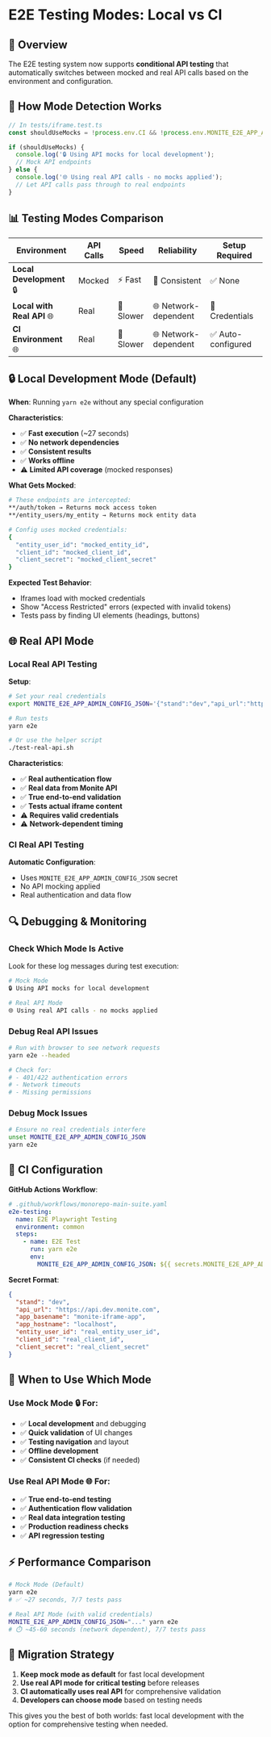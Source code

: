 # E2E Testing Modes: Local vs CI

## 🎯 Overview

The E2E testing system now supports **conditional API testing** that automatically switches between mocked and real API calls based on the environment and configuration.

## 🔄 How Mode Detection Works

```typescript
// In tests/iframe.test.ts
const shouldUseMocks = !process.env.CI && !process.env.MONITE_E2E_APP_ADMIN_CONFIG_JSON;

if (shouldUseMocks) {
  console.log('🔒 Using API mocks for local development');
  // Mock API endpoints
} else {
  console.log('🌐 Using real API calls - no mocks applied');
  // Let API calls pass through to real endpoints
}
```

## 📊 Testing Modes Comparison

| Environment | API Calls | Speed | Reliability | Setup Required |
|------------|-----------|-------|-------------|----------------|
| **Local Development** 🔒 | Mocked | ⚡ Fast | 🎯 Consistent | ✅ None |
| **Local with Real API** 🌐 | Real | 🐌 Slower | 🌐 Network-dependent | 🔧 Credentials |
| **CI Environment** 🌐 | Real | 🐌 Slower | 🌐 Network-dependent | ✅ Auto-configured |

## 🔒 Local Development Mode (Default)

**When**: Running `yarn e2e` without any special configuration

**Characteristics**:
- ✅ **Fast execution** (~27 seconds)
- ✅ **No network dependencies** 
- ✅ **Consistent results**
- ✅ **Works offline**
- ⚠️ **Limited API coverage** (mocked responses)

**What Gets Mocked**:
```bash
# These endpoints are intercepted:
**/auth/token → Returns mock access token
**/entity_users/my_entity → Returns mock entity data

# Config uses mocked credentials:
{
  "entity_user_id": "mocked_entity_id",
  "client_id": "mocked_client_id", 
  "client_secret": "mocked_client_secret"
}
```

**Expected Test Behavior**:
- Iframes load with mocked credentials
- Show "Access Restricted" errors (expected with invalid tokens)
- Tests pass by finding UI elements (headings, buttons)

## 🌐 Real API Mode

### Local Real API Testing

**Setup**:
```bash
# Set your real credentials
export MONITE_E2E_APP_ADMIN_CONFIG_JSON='{"stand":"dev","api_url":"https://api.dev.monite.com","app_basename":"monite-iframe-app","app_hostname":"localhost","entity_user_id":"your_real_entity_user_id","client_id":"your_real_client_id","client_secret":"your_real_client_secret"}'

# Run tests
yarn e2e

# Or use the helper script
./test-real-api.sh
```

**Characteristics**:
- ✅ **Real authentication flow**
- ✅ **Real data from Monite API**
- ✅ **True end-to-end validation**
- ✅ **Tests actual iframe content**
- ⚠️ **Requires valid credentials**
- ⚠️ **Network-dependent timing**

### CI Real API Testing

**Automatic Configuration**:
- Uses `MONITE_E2E_APP_ADMIN_CONFIG_JSON` secret
- No API mocking applied
- Real authentication and data flow

## 🔍 Debugging & Monitoring

### Check Which Mode Is Active

Look for these log messages during test execution:

```bash
# Mock Mode
🔒 Using API mocks for local development

# Real API Mode  
🌐 Using real API calls - no mocks applied
```

### Debug Real API Issues

```bash
# Run with browser to see network requests
yarn e2e --headed

# Check for:
# - 401/422 authentication errors
# - Network timeouts
# - Missing permissions
```

### Debug Mock Issues

```bash
# Ensure no real credentials interfere
unset MONITE_E2E_APP_ADMIN_CONFIG_JSON
yarn e2e
```

## 🚀 CI Configuration

**GitHub Actions Workflow**:
```yaml
# .github/workflows/monorepo-main-suite.yaml
e2e-testing:
  name: E2E Playwright Testing
  environment: common
  steps:
    - name: E2E Test
      run: yarn e2e
      env:
        MONITE_E2E_APP_ADMIN_CONFIG_JSON: ${{ secrets.MONITE_E2E_APP_ADMIN_CONFIG_JSON }}
```

**Secret Format**:
```json
{
  "stand": "dev",
  "api_url": "https://api.dev.monite.com", 
  "app_basename": "monite-iframe-app",
  "app_hostname": "localhost",
  "entity_user_id": "real_entity_user_id",
  "client_id": "real_client_id",
  "client_secret": "real_client_secret"
}
```

## 🔧 When to Use Which Mode

### Use Mock Mode 🔒 For:
- ✅ **Local development** and debugging
- ✅ **Quick validation** of UI changes
- ✅ **Testing navigation** and layout
- ✅ **Offline development**
- ✅ **Consistent CI checks** (if needed)

### Use Real API Mode 🌐 For:
- ✅ **True end-to-end testing**
- ✅ **Authentication flow validation**
- ✅ **Real data integration testing**
- ✅ **Production readiness checks**
- ✅ **API regression testing**

## ⚡ Performance Comparison

```bash
# Mock Mode (Default)
yarn e2e
# ✅ ~27 seconds, 7/7 tests pass

# Real API Mode (with valid credentials)  
MONITE_E2E_APP_ADMIN_CONFIG_JSON="..." yarn e2e
# ⏱️ ~45-60 seconds (network dependent), 7/7 tests pass
```

## 🔄 Migration Strategy

1. **Keep mock mode as default** for fast local development
2. **Use real API mode for critical testing** before releases
3. **CI automatically uses real API** for comprehensive validation
4. **Developers can choose mode** based on testing needs

This gives you the best of both worlds: fast local development with the option for comprehensive testing when needed. 